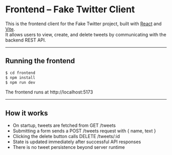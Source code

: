 # Frontend – Fake Twitter Client

This is the frontend client for the Fake Twitter project, built with [React](https://reactjs.org/) and [Vite](https://vitejs.dev/).  
It allows users to view, create, and delete tweets by communicating with the backend REST API.

---

## Running the frontend

```bash
$ cd frontend
$ npm install
$ npm run dev
```
The frontend runs at http://localhost:5173 

---

## How it works
- On startup, tweets are fetched from GET /tweets
- Submitting a form sends a POST /tweets request with { name, text }
- Clicking the delete button calls DELETE /tweets/:id
- State is updated immediately after successful API responses
- There is no tweet persistence beyond server runtime